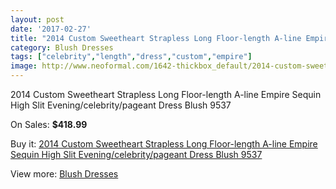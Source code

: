 ```yaml
---
layout: post
date: '2017-02-27'
title: "2014 Custom Sweetheart Strapless Long Floor-length A-line Empire Sequin High Slit Evening/celebrity/pageant Dress Blush 9537"
category: Blush Dresses
tags: ["celebrity","length","dress","custom","empire"]
image: http://www.neoformal.com/1642-thickbox_default/2014-custom-sweetheart-strapless-long-floor-length-a-line-empire-sequin-high-slit-evening-celebrity-pageant-dress-blush-9537.jpg
---
```

2014 Custom Sweetheart Strapless Long Floor-length A-line Empire Sequin High Slit Evening/celebrity/pageant Dress Blush 9537

On Sales: **$418.99**
<a href="https://www.neoformal.com/en/blush-dresses/588-2014-custom-sweetheart-strapless-long-floor-length-a-line-empire-sequin-high-slit-evening-celebrity-pageant-dress-blush-9537.html"><amp-img layout="responsive" width="600" height="600" src="//www.neoformal.com/1642-thickbox_default/2014-custom-sweetheart-strapless-long-floor-length-a-line-empire-sequin-high-slit-evening-celebrity-pageant-dress-blush-9537.jpg" alt="2014 Custom Sweetheart Strapless Long Floor-length A-line Empire Sequin High Slit Evening/celebrity/pageant Dress Blush 9537 0" /></a>
<a href="https://www.neoformal.com/en/blush-dresses/588-2014-custom-sweetheart-strapless-long-floor-length-a-line-empire-sequin-high-slit-evening-celebrity-pageant-dress-blush-9537.html"><amp-img layout="responsive" width="600" height="600" src="//www.neoformal.com/1645-thickbox_default/2014-custom-sweetheart-strapless-long-floor-length-a-line-empire-sequin-high-slit-evening-celebrity-pageant-dress-blush-9537.jpg" alt="2014 Custom Sweetheart Strapless Long Floor-length A-line Empire Sequin High Slit Evening/celebrity/pageant Dress Blush 9537 1" /></a>
<a href="https://www.neoformal.com/en/blush-dresses/588-2014-custom-sweetheart-strapless-long-floor-length-a-line-empire-sequin-high-slit-evening-celebrity-pageant-dress-blush-9537.html"><amp-img layout="responsive" width="600" height="600" src="//www.neoformal.com/1644-thickbox_default/2014-custom-sweetheart-strapless-long-floor-length-a-line-empire-sequin-high-slit-evening-celebrity-pageant-dress-blush-9537.jpg" alt="2014 Custom Sweetheart Strapless Long Floor-length A-line Empire Sequin High Slit Evening/celebrity/pageant Dress Blush 9537 2" /></a>
<a href="https://www.neoformal.com/en/blush-dresses/588-2014-custom-sweetheart-strapless-long-floor-length-a-line-empire-sequin-high-slit-evening-celebrity-pageant-dress-blush-9537.html"><amp-img layout="responsive" width="600" height="600" src="//www.neoformal.com/1643-thickbox_default/2014-custom-sweetheart-strapless-long-floor-length-a-line-empire-sequin-high-slit-evening-celebrity-pageant-dress-blush-9537.jpg" alt="2014 Custom Sweetheart Strapless Long Floor-length A-line Empire Sequin High Slit Evening/celebrity/pageant Dress Blush 9537 3" /></a>

Buy it: [2014 Custom Sweetheart Strapless Long Floor-length A-line Empire Sequin High Slit Evening/celebrity/pageant Dress Blush 9537](https://www.neoformal.com/en/blush-dresses/588-2014-custom-sweetheart-strapless-long-floor-length-a-line-empire-sequin-high-slit-evening-celebrity-pageant-dress-blush-9537.html "2014 Custom Sweetheart Strapless Long Floor-length A-line Empire Sequin High Slit Evening/celebrity/pageant Dress Blush 9537")

View more: [Blush Dresses](https://www.neoformal.com/en/7-blush-dresses "Blush Dresses")